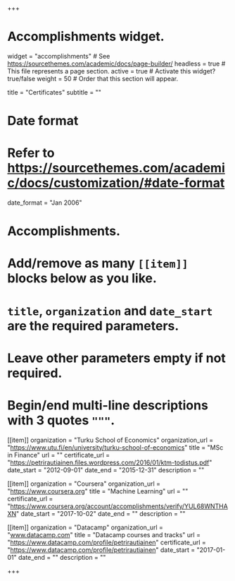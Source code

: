 +++
# Accomplishments widget.
widget = "accomplishments"  # See https://sourcethemes.com/academic/docs/page-builder/
headless = true  # This file represents a page section.
active = true  # Activate this widget? true/false
weight = 50  # Order that this section will appear.

title = "Certifi&shy;cates"
subtitle = ""

# Date format
#   Refer to https://sourcethemes.com/academic/docs/customization/#date-format
date_format = "Jan 2006"

# Accomplishments.
#   Add/remove as many `[[item]]` blocks below as you like.
#   `title`, `organization` and `date_start` are the required parameters.
#   Leave other parameters empty if not required.
#   Begin/end multi-line descriptions with 3 quotes `"""`.

[[item]]
  organization = "Turku School of Economics"
  organization_url = "https://www.utu.fi/en/university/turku-school-of-economics"
  title = "MSc in Finance"
  url = ""
  certificate_url = "https://petrirautiainen.files.wordpress.com/2016/01/ktm-todistus.pdf"
  date_start = "2012-09-01"
  date_end = "2015-12-31"
  description = ""

[[item]]
  organization = "Coursera"
  organization_url = "https://www.coursera.org"
  title = "Machine Learning"
  url = ""
  certificate_url = "https://www.coursera.org/account/accomplishments/verify/YUL68WNTHAXN"
  date_start = "2017-10-02"
  date_end = ""
  description = ""

[[item]]
  organization = "Datacamp"
  organization_url = "www.datacamp.com"
  title = "Datacamp courses and tracks"
  url = "https://www.datacamp.com/profile/petrirautiainen"
  certificate_url = "https://www.datacamp.com/profile/petrirautiainen"
  date_start = "2017-01-01"
  date_end = ""
  description = ""
  
+++
